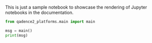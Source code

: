 This is just a sample notebook to showcase the rendering of Jupyter notebooks in the documentation.

```python exec="on" source="material-block" session="main"
from qadence2_platforms.main import main

msg = main()
print(msg)
```
